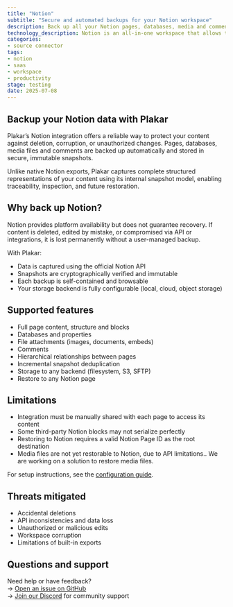 ```yaml
---
title: "Notion"
subtitle: "Secure and automated backups for your Notion workspace"
description: Back up all your Notion pages, databases, media and comments using Plakar. Immutable, encrypted, and restorable to any workspace.
technology_description: Notion is an all-in-one workspace that allows teams to write, plan, and organize everything from docs and wikis to project management boards.
categories:
- source connector
tags:
- notion
- saas
- workspace
- productivity
stage: testing
date: 2025-07-08
---
```

## Backup your Notion data with Plakar

Plakar’s Notion integration offers a reliable way to protect your content against deletion, corruption, or unauthorized changes. Pages, databases, media files and comments are backed up automatically and stored in secure, immutable snapshots.

Unlike native Notion exports, Plakar captures complete structured representations of your content using its internal snapshot model, enabling traceability, inspection, and future restoration.

## Why back up Notion?

Notion provides platform availability but does not guarantee recovery. If content is deleted, edited by mistake, or compromised via API or integrations, it is lost permanently without a user-managed backup.

With Plakar:

- Data is captured using the official Notion API
- Snapshots are cryptographically verified and immutable
- Each backup is self-contained and browsable
- Your storage backend is fully configurable (local, cloud, object storage)

## Supported features

- Full page content, structure and blocks
- Databases and properties
- File attachments (images, documents, embeds)
- Comments
- Hierarchical relationships between pages
- Incremental snapshot deduplication
- Storage to any backend (filesystem, S3, SFTP)
- Restore to any Notion page

## Limitations

- Integration must be manually shared with each page to access its content
- Some third-party Notion blocks may not serialize perfectly
- Restoring to Notion requires a valid Notion Page ID as the root destination
- Media files are not yet restorable to Notion, due to API limitations.. We are working on a solution to restore media files.

For setup instructions, see the [configuration guide](/docs/main/integrations/notion).

## Threats mitigated

- Accidental deletions
- API inconsistencies and data loss
- Unauthorized or malicious edits
- Workspace corruption
- Limitations of built-in exports

## Questions and support

Need help or have feedback?  
→ [Open an issue on GitHub](https://github.com/PlakarKorp/integration-notion/issues/new)  
→ [Join our Discord](https://discord.gg/xjkbsWgyDZ) for community support
